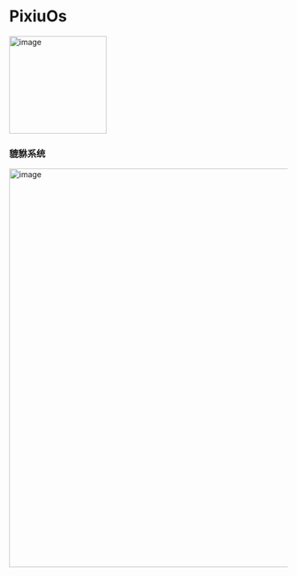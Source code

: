 # PixiuOs
<img width="176" alt="image" src="https://user-images.githubusercontent.com/25652335/162561432-bc66b919-fea1-483a-aa4a-cf708c59d116.png">

### 貔貅系统
<img width="720" alt="image" src="https://user-images.githubusercontent.com/25652335/162561451-0387629d-bdcc-4173-a2d7-696508775b5f.png">

